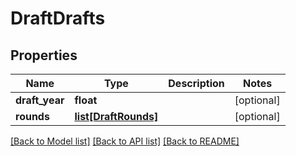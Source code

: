 # DraftDrafts

## Properties
Name | Type | Description | Notes
------------ | ------------- | ------------- | -------------
**draft_year** | **float** |  | [optional] 
**rounds** | [**list[DraftRounds]**](DraftRounds.md) |  | [optional] 

[[Back to Model list]](../README.md#documentation-for-models) [[Back to API list]](../README.md#documentation-for-api-endpoints) [[Back to README]](../README.md)


